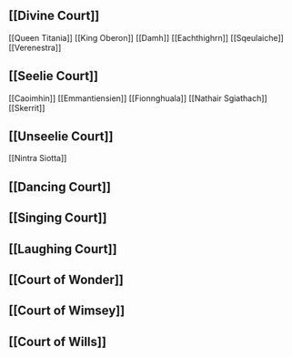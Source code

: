 ## [[Divine Court]]
[[Queen Titania]]
[[King Oberon]]
[[Damh]]
[[Eachthighrn]]
[[Sqeulaiche]]
[[Verenestra]]

## [[Seelie Court]]
[[Caoimhin]]
[[Emmantiensien]]
[[Fionnghuala]]
[[Nathair Sgiathach]]
[[Skerrit]]

## [[Unseelie Court]]
[[Nintra Siotta]]

## [[Dancing Court]]

## [[Singing Court]]

## [[Laughing Court]]

## [[Court of Wonder]]

## [[Court of Wimsey]]

## [[Court of Wills]]

